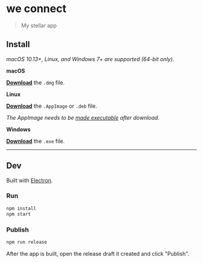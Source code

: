 # we connect

> My stellar app

## Install

*macOS 10.13+, Linux, and Windows 7+ are supported (64-bit only).*

**macOS**

[**Download**](https://github.com/vandeurenglenn/undefined/releases/latest) the `.dmg` file.

**Linux**

[**Download**](https://github.com/vandeurenglenn/undefined/releases/latest) the `.AppImage` or `.deb` file.

*The AppImage needs to be [made executable](https://discourse.appimage.org/t/how-to-make-an-appimage-executable/80) after download.*

**Windows**

[**Download**](https://github.com/vandeurenglenn/undefined/releases/latest) the `.exe` file.

---

## Dev

Built with [Electron](https://electronjs.org).

### Run

```sh
npm install
npm start
```

### Publish

```sh
npm run release
```

After the app is built, open the release draft it created and click "Publish".
